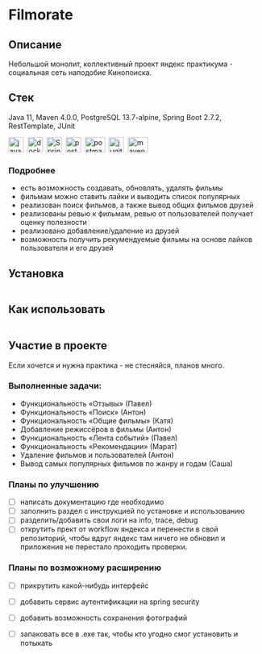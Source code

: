 # Filmorate
## Описание
Небольшой монолит, коллективный проект яндекс практикума - социальная сеть наподобие Кинопоиска. 

## Стек
Java 11, Maven 4.0.0, PostgreSQL 13.7-alpine, Spring Boot 2.7.2, RestTemplate, JUnit 

<img src="https://cdn.jsdelivr.net/gh/devicons/devicon/icons/java/java-original-wordmark.svg" title="java" alt="java" width="30" height="30"/>&nbsp;
<img src="https://cdn.jsdelivr.net/gh/devicons/devicon/icons/docker/docker-original-wordmark.svg" title="docker" alt="docker" width="30" height="30"/>&nbsp;
  <img src="https://cdn.jsdelivr.net/gh/devicons/devicon/icons/spring/spring-original-wordmark.svg" title="Spring" alt="Spring" width="30" height="30"/>&nbsp;
  <img src="https://cdn.jsdelivr.net/gh/devicons/devicon/icons/postgresql/postgresql-original-wordmark.svg" title="postgresql" alt="postgresql" width="30" height="30"/>&nbsp;
  <img src="https://voyager.postman.com/logo/postman-logo-orange-stacked.svg" title="postman" alt="postman" width="40" height="30"/>&nbsp;
  <img src="https://raw.githubusercontent.com/junit-team/junit5/86465f4f491219ad0c0cf9c64eddca7b0edeb86f/assets/img/junit5-logo.svg" title="junit" alt="junit" width="30" height="30"/>&nbsp;
  <img src="https://www.svgrepo.com/show/373829/maven.svg" title="maven" alt="maven" width="40" height="30"/>&nbsp;
    

### Подробнее
- есть возможность создавать, обновлять, удалять фильмы
- фильмам можно ставить лайки и выводить список популярных
- реализован поиск фильмов, а также вывод общих фильмов друзей
- реализованы ревью к фильмам, ревью от пользователей получает оценку полезности
- реализовано добавление/удаление из друзей
- возможность получить рекумендуемые фильмы на основе лайков пользователя и его друзей


## Установка

```bash

```

## Как использовать

```bash

```

## Участие в проекте

Если хочется и нужна практика - не стесняйся, планов много.

### Выполненные задачи:
- Функциональность  «Отзывы»  (Павел)
- Функциональность «Поиск» (Антон)
- Функциональность «Общие фильмы» (Катя)
- Добавление режиссёров в фильмы  (Антон)
- Функциональность «Лента событий»  (Павел)
- Функциональность «Рекомендации» (Марат)
- Удаление фильмов и пользователей (Антон)
- Вывод самых популярных фильмов по жанру и годам (Саша)

### Планы по улучшению
- [ ] написать документацию где необходимо
- [ ] заполнить раздел с инструкцией по установке и использованию
- [ ] разделить/добавить свои логи на info, trace, debug
- [ ] открутить прект от workflow яндекса и перенести в свой репозиторий, чтобы вдруг яндекс там ничего не обновил и приложение не перестало проходить проверки.
### Планы по возможному расширению
- [ ] прикрутить какой-нибудь интерфейс
- [ ] добавить сервис аутентификации на spring security
- [ ] добавить возможность сохранения фотографий
- [ ] запаковать все в .exe так, чтобы кто угодно смог установить и потыкать

 

